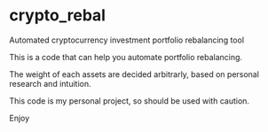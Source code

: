 # crypto_rebal
Automated cryptocurrency investment portfolio rebalancing tool

This is a code that can help you automate portfolio rebalancing.

The weight of each assets are decided arbitrarly, based on personal research and intuition.

This code is my personal project, so should be used with caution.

Enjoy
